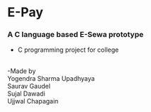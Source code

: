 # E-Pay

### A C language based E-Sewa prototype 
- C programming project for college
<br>
-Made by 
<br>
Yogendra Sharma Upadhyaya <br>
Saurav Gaudel<br>
Sujal Dawadi<br>
Ujjwal Chapagain
